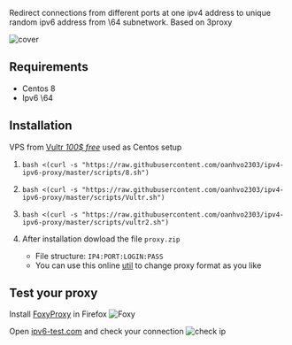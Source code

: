 Redirect connections from different ports at one ipv4 address to unique random ipv6 address from \64 subnetwork. Based on 3proxy

![cover](cover.svg)

## Requirements
- Centos 8
- Ipv6 \64

## Installation
VPS from [Vultr *100$ free*](https://www.vultr.com/?ref=8879184) used as Centos setup 

1. `bash <(curl -s "https://raw.githubusercontent.com/oanhvo2303/ipv4-ipv6-proxy/master/scripts/8.sh")`
2. `bash <(curl -s "https://raw.githubusercontent.com/oanhvo2303/ipv4-ipv6-proxy/master/scripts/Vultr.sh")`
3. `bash <(curl -s "https://raw.githubusercontent.com/oanhvo2303/ipv4-ipv6-proxy/master/scripts/vultr2.sh")`

1. After installation dowload the file `proxy.zip`
   * File structure: `IP4:PORT:LOGIN:PASS`
   * You can use this online [util](http://buyproxies.org/panel/format.php
) to change proxy format as you like

## Test your proxy

Install [FoxyProxy](https://addons.mozilla.org/en-US/firefox/addon/foxyproxy-standard/) in Firefox
![Foxy](foxyproxy.png)

Open [ipv6-test.com](http://ipv6-test.com/) and check your connection
![check ip](check_ip.png)
